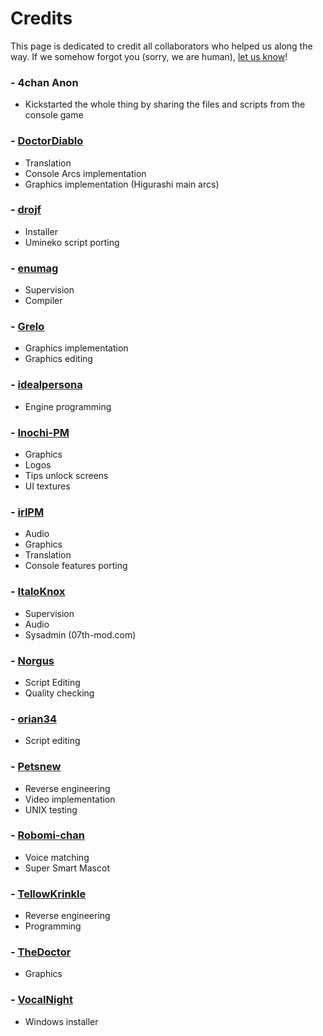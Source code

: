 # Credits

This page is dedicated to credit all collaborators who helped us along the way. If we somehow forgot you (sorry, we are human), [let us know](https://github.com/07th-mod/wiki/issues)!

### - 4chan Anon

* Kickstarted the whole thing by sharing the files and scripts from the console game

### - [DoctorDiablo](https://github.com/DoctorDiablo)

* Translation
* Console Arcs implementation
* Graphics implementation (Higurashi main arcs)

### - [drojf](www.drojf.com)

* Installer
* Umineko script porting

### - [enumag](https://github.com/enumag)

* Supervision
* Compiler

### - [Grelo](https://github.com/Grelo)

* Graphics implementation
* Graphics editing

### - [idealpersona](https://github.com/idealpersona)

* Engine programming

### - [Inochi-PM](https://twitter.com/InochiPM)

* Graphics
* Logos
* Tips unlock screens
* UI textures

### - [irlPM](https://github.com/irlPM)

* Audio
* Graphics
* Translation
* Console features porting

### - [ItaloKnox](https://italobruno.me)

* Supervision
* Audio
* Sysadmin (07th-mod.com)

### - [Norgus](https://github.com/Norgus)

* Script Editing
* Quality checking

### - [orian34](https://github.com/orian34)

* Script editing

### - [Petsnew](https://github.com/Petsnew)

* Reverse engineering 
* Video implementation
* UNIX testing

### - [Robomi-chan](https://github.com/07th-mod/robomi-chan)

* Voice matching
* Super Smart Mascot

### - [TellowKrinkle](https://github.com/tellowkrinkle/)

* Reverse engineering
* Programming

### - [TheDoctor](https://github.com/jwgrlrrajn)

* Graphics

### - [VocalNight](https://github.com/VocalNight)

* Windows installer